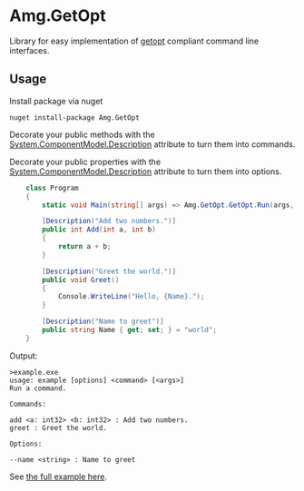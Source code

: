 # Amg.GetOpt

Library for easy implementation of [getopt](https://www.gnu.org/software/libc/manual/html_node/Argument-Syntax.html#Argument-Syntax) compliant command line interfaces.

## Usage

Install package via nuget
````
nuget install-package Amg.GetOpt
````

Decorate your public methods with the [System.ComponentModel.Description](https://docs.microsoft.com/en-us/dotnet/api/system.componentmodel.descriptionattribute?view=netcore-3.0) attribute to turn them into commands.

Decorate your public properties with the [System.ComponentModel.Description](https://docs.microsoft.com/en-us/dotnet/api/system.componentmodel.descriptionattribute?view=netcore-3.0) attribute to turn them into options.

```csharp
    class Program
    {
        static void Main(string[] args) => Amg.GetOpt.GetOpt.Run(args, new Program());

        [Description("Add two numbers.")]
        public int Add(int a, int b)
        {
            return a + b;
        }

        [Description("Greet the world.")]
        public void Greet()
        {
            Console.WriteLine("Hello, {Name}.");
        }

        [Description("Name to greet")]
        public string Name { get; set; } = "world";
    }
```

Output:
```
>example.exe
usage: example [options] <command> [<args>]
Run a command.

Commands:

add <a: int32> <b: int32> : Add two numbers.
greet : Greet the world.

Options:

--name <string> : Name to greet
```

See [the full example here](example/Program.cs).
